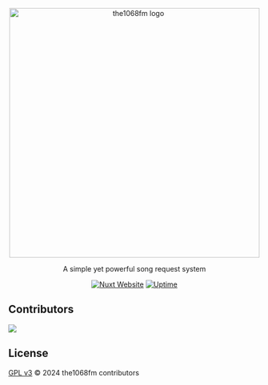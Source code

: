 <p align="center">
  <a href="https://fm.the1068.pictures" target="_blank" rel="noopener noreferrer">
    <img width="500" src="https://github.com/SMS-COSMO/the1068fm/assets/49156174/d8841777-5784-4db9-b306-bbcc4cc5cf88" alt="the1068fm logo">
  </a>
</p>

<p align="center">
A simple yet powerful song request system
</p>

<p align="center">
  <a href="https://nuxt.com"><img src="https://img.shields.io/badge/Built%20With%20Nuxt-18181B?logo=nuxt.js" alt="Nuxt Website"></a>
  <a href="https://stats.uptimerobot.com/AGNLNIrGM6"><img src="https://img.shields.io/uptimerobot/ratio/7/m795876635-3a8b812dbc51e838cfb3229a" alt="Uptime"></a>
</p>

## Contributors

<a href="https://github.com/sms-cosmo/the1068fm/graphs/contributors">
  <img src="https://contrib.rocks/image?repo=sms-cosmo/the1068fm" />
</a>

## License

[GPL v3](./LICENSE) &copy; 2024 the1068fm contributors
